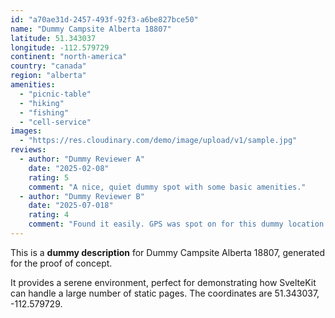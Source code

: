 ```yaml
---
id: "a70ae31d-2457-493f-92f3-a6be827bce50"
name: "Dummy Campsite Alberta 18807"
latitude: 51.343037
longitude: -112.579729
continent: "north-america"
country: "canada"
region: "alberta"
amenities:
  - "picnic-table"
  - "hiking"
  - "fishing"
  - "cell-service"
images:
  - "https://res.cloudinary.com/demo/image/upload/v1/sample.jpg"
reviews:
  - author: "Dummy Reviewer A"
    date: "2025-02-08"
    rating: 5
    comment: "A nice, quiet dummy spot with some basic amenities."
  - author: "Dummy Reviewer B"
    date: "2025-07-018"
    rating: 4
    comment: "Found it easily. GPS was spot on for this dummy location."
---
```


This is a **dummy description** for Dummy Campsite Alberta 18807, generated for the proof of concept.

It provides a serene environment, perfect for demonstrating how SvelteKit can handle a large number of static pages. The coordinates are 51.343037, -112.579729.
